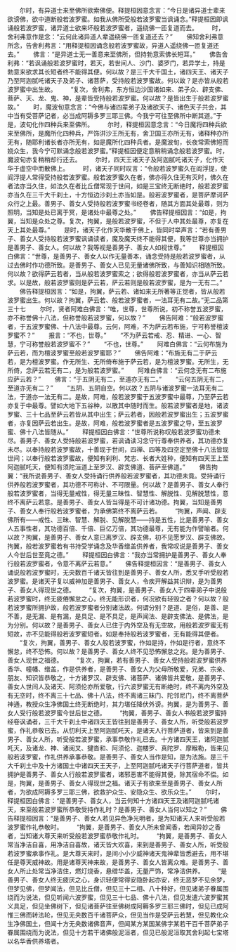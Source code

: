 <!-- { "loadSidebar": true } -->
　　尔时，有异道士来至佛所欲索佛便。释提桓因意念言：“今日是诸异道士辈来欲谤佛，欲中道断般若波罗蜜。如我从佛所受般若波罗蜜当讽诵念。”释提桓因即讽诵般若波罗蜜，诸异道士欲来坏般若波罗蜜者，遥绕佛一匝复道而去。
　　时，舍利弗意作是念：“云何此诸异道人辈遥绕佛一匝复道还去？”
　　佛知舍利弗意所念，告舍利弗言：“用释提桓因诵念般若波罗蜜故，异道人遥绕佛一匝复道还去。”
　　佛言：“是异道士无一善意来至佛所，但持勃意索佛长短耳。”
　　佛告舍利弗：“若讽诵般若波罗蜜时，若天，若世间人、沙门、婆罗门，若异学士，持是勃意来欲求其长短者终不能得其便。何以故？是三千大千国土，诸四天王、诸天子乃至阿迦腻吒诸天子及弟子、诸菩萨，受持般若波罗蜜故。何以故？是亦皆从般若波罗蜜中出生故。
　　“复次，舍利弗，东方恒边沙国诸如来、弟子众、辟支佛、菩萨、天、龙、鬼、神，是辈皆受持般若波罗蜜。何以故？是皆出生于般若波罗蜜故。”
　　时，魔波旬意念言：“今佛与诸四辈弟子及诸欲天子、诸色天子共会，其中当有受菩萨记者，必当成阿耨多罗三耶三佛。今我宁可往至佛所中断其道。”于是，波旬化作四种兵来至佛所。
　　尔时，释提桓因意念言：“今日魔将四种兵欲来至佛所，是魔所化四种兵，严饰洴沙王所无有，舍卫国王亦所无有，诸释种亦所无有，随耶利诸长者亦所无有，如是魔所化四种兵者。是魔波旬，长夜常索佛短而娆众生，我今宁可默诵念般若波罗蜜。”释提桓因便定意稍稍诵念般若波罗蜜。时，魔波旬亦复稍稍却行还去。
　　尔时，四天王诸天子及阿迦腻吒诸天子，化作天华于虚空中而散佛上。
　　时，诸天子同时叹言：“令般若波罗蜜久在阎浮提，使阎浮提人常得受持般若波罗蜜。般若波罗蜜久在者，佛亦得久住无有灭时，佛久在者法亦当久住，如法久在者比丘僧常现于世间，如是三宝终无断绝时，般若波罗蜜亦当久在三千大千刹土，十方恒边沙刹土亦当如是。般若波罗蜜者，是菩萨摩诃萨众行之上最。善男子、善女人受持般若波罗蜜书经卷者，随其方面其处最尊，则为照明，当知是处已离于冥，是诸处中最尊之处。”
　　佛告释提桓因言：“如是，拘翼，当知是众处之尊。复次，拘翼，是般若波罗蜜，不但于人中其处最尊，亦复在天上其处最尊。”
　　是时，诸天子化作天华散于佛上，皆同时举声言：“若有善男子、善女人受持般若波罗蜜讽诵读者，魔及魔天终不能得其便，我等世尊亦当拥护是善男子、善女人。何以故？我等视是善男子、善女人如视世尊。”
　　释提桓因白佛言：“世尊，是善男子、善女人以作无量善本，诵念受持是般若波罗蜜者，从过去佛时作功德所致。是善男子、善女人已见无量诸佛所致，与善知识相随所致。何以故？欲得萨云若者，当从般若波罗蜜索之；欲得般若波罗蜜者，亦当从萨云若求。以是故，般若波罗蜜则是萨云若，萨云若则是般若波罗蜜，是为一无有二。”
　　佛告释提桓因言：“如是，拘翼，萨云若、诸如来无所著等正觉者，皆从般若波罗蜜出生。何以故？拘翼，萨云若、般若波罗蜜者，一法耳无有二故。”无二品第三十七
　　尔时，贤者阿难白佛言：“唯，世尊，世尊所说，初不称誉五波罗蜜，亦不称誉佛十八法，但称誉般若波罗蜜，何以故？”
　　佛告阿难：“般若波罗蜜者，于五波罗蜜佛、十八法中最尊。云何，阿难，不为萨云若布施，宁可称誉檀波罗蜜不？”
　　报言：“不也，世尊。”
　　“不为萨云若戒、忍、精进、一心、智慧，宁可称誉般若波罗蜜不？”
　　“不也，世尊。”
　　阿难白佛言：“云何布施为萨云若，而为檀波罗蜜至般若波罗蜜耶？”
　　佛告阿难：“布施无有二于萨云若，是为檀波罗蜜。作无所生、无所倚布施于萨云若，是为檀波罗蜜。无所生，无所倚，念萨云若无有二，是为般若波罗蜜。”
　　阿难白佛言：“云何念无有二布施应萨云若？”
　　佛言：“于五阴无有二，至道亦无有二。”
　　“云何五阴无有二，至道亦无有二？”
　　“五阴、五阴自空。何以故？五阴与诸波罗蜜一法耳无有二法，于道亦一法无有二。是故，阿难，般若波罗蜜于五波罗蜜中最尊，乃至萨云若亦复于中最尊。譬如大地下五谷种，以散其中随时而生。般若波罗蜜者是地，诸波罗蜜、三十七品至萨云若皆从其中出生；萨云若者，因般若波罗蜜出生；五波罗蜜者，亦复因萨云若出生。是故，阿难，般若波罗蜜者是五波罗蜜之导，至五波罗蜜、佛十八法皆随从。”
　　释提桓因白佛言：“世尊所说称叹般若波罗蜜功德未尽。善男子、善女人受持般若波罗蜜，若讽诵读习念守行尊奉供养者，其功德亦复未尽。以奉持般若波罗蜜故，十善现于世间，四禅、四等及四空定至佛十八法皆现世间；以奉行般若波罗蜜故，便知有刹利、梵志、长者大姓种，便知有四天王上至阿迦腻吒天，便知有须陀洹道上至罗汉、辟支佛道、菩萨至佛道。”
　　佛告拘翼：“我所说善男子、善女人受持诵行供养般若波罗蜜者，其功德未竟。受持诵行供养般若波罗蜜者，其功德不可称计、不可限量。何以故？是善男子、善女人奉行般若波罗蜜者，当得无量戒性，得无量三昧性、智慧性、解脱性、见解脱慧性，意终不离萨云若意。是善男子、善女人皆当得是不可计诸功德。拘翼，当知是善男子、善女人奉行般若波罗蜜者，为承佛第终不离萨云若。
　　“拘翼，声闻、辟支佛所有——戒性、三昧、智慧、解脱、见解脱慧——持是五性，比是善男子、善女人五事性者，其功德百倍、千倍、巨亿万倍，其功德最尊，无有能为作譬喻者。何以故？拘翼，是善男子、善女人意已离罗汉、辟支佛，初不见愿罗汉、辟支佛故。拘翼，般若波罗蜜若有书持受学诵念及华香缯盖供养者，我常叹说是善男子、善女人今世后世至竟之德。”
　　释提桓因白佛言：“我亦当常拥护是善男子、善女人奉行般若波罗蜜者，令意不离萨云若意。”
　　佛告释提桓因言：“是善男子、善女人诵说般若波罗蜜时，无央数百千诸天皆往到是善男子、善女人所，悉叉手听受般若波罗蜜。是诸天子复以威神加是善男子、善女人，令疾开解益其识辩，是为善男子、善女人得现世之德。
　　“复次，拘翼，是善男子、善女人于四辈弟子中说般若波罗蜜时，终无疲倦懈怠之心，终无能形识者，何况欲有轻毁之者？何以故？般若波罗蜜所拥护故，般若波罗蜜者分别诸法故。何谓分别？是道、是俗，是善、是不善，是无漏、是有漏，是具足、是不具足，是声闻法、是辟支佛法、是佛法，是为分别。何以故？是善男子、善女人已住于内外空及有无空故，用般若波罗蜜无有短故，亦不见能得般若波罗蜜短者。如是奉持般若波罗蜜者，无有能得其便者。
　　“复次，拘翼，善男子、善女人般若波罗蜜，作如是持，作如是行者，意终不懈怠，终不恐怖。何以故？是善男子、善女人终不见恐怖懈怠之兆。是为善男子、善女人现世之福德。
　　“复次，拘翼，若有善男子、善女人受持般若波罗蜜供养香华、幢幡、缯盖，作是供养者，是善男子、善女人为父母所敬爱，兄弟、宗亲、朋友、知识皆恭敬之，十方诸罗汉、辟支佛、诸菩萨、诸佛皆共爱敬，是善男子、善女人世间人及诸天、阿须伦亦所爱敬，行六波罗蜜无有断绝时，终不离内外空及有无空时，终不离三十七品、佛十八法，终不离诸三昧门、陀邻尼门，终不离菩萨神通，教授众生净佛国土终无断绝时，其力堪任降伏外谤。拘翼，是为善男子、善女人受行般若波罗蜜今世后世之德。
　　“拘翼，善男子、善女人书般若波罗蜜持经卷讽诵者，三千大千刹土中诸四天王皆往到是善男子、善女人所，听受般若波罗蜜，作礼恭敬已去。从忉利天上至阿迦腻吒天，是诸天人行菩萨道者，皆来到是善男子、善女人所，听受般若波罗蜜，承事恭敬作礼已去。十方诸四天王，诸阿迦腻吒天，及诸龙、神、诸阅叉、揵沓和、阿须伦、迦楼罗、真陀罗、摩睺勒，皆来见般若波罗蜜，作礼供养承事恭敬。是善男子、善女人当作是知，是为法施。是三千大千刹土中及十方诸国土中诸四天王天子，上至阿迦腻吒诸天子行菩萨道者，皆共拥护是善男子、善女人行般若波罗蜜者，诸邪恶害不能得其便，除其宿命不偿。如是，拘翼，是善男子、善女人得现世之福。诸天子有欲来至是善男子、善女人所者，为欲成阿耨多罗三耶三佛，欲救护众生、安隐众生、欲乐众生。”
　　尔时，释提桓因白佛言：“是善男子、善女人，当云何知十方诸四天王及诸阿迦腻吒诸天，来至般若波罗蜜所恭敬受持作礼时？是善男子、善女人当何以知之？”
　　佛告释提桓因言：“是善男子、善女人若见异色净光明者，是为知诸天人来听受般若波罗蜜作礼恭敬时。
　　“拘翼，是善男子、善女人所未曾闻香，若闻异妙之香者，当知诸大尊天来听受般若波罗蜜恭敬作礼时。
　　“拘翼，是善男子、善女人常当净洁自喜，用净洁自喜故，诸天皆大欢喜，来到是善男子、善女人所，听受般若波罗蜜承事作礼。是大尊天来时，是间小小少威神诸天鬼神辈皆悉避去，用不堪任是尊天威神故。用是诸尊天神来故，是善男子、善女人皆离众难。是善男子、善女人所止处常当净洁住，燃灯烧香，悬缯华盖，无量严饰，常净洁供养。
　　“是善男子、善女人终无疲厌之心，身识轻便常得安隐卧起亦安，终无恶梦不见余梦，但梦见佛，但梦闻法，但见比丘僧，但见三十二相、八十种好，但见诸弟子眷属围绕而为说法，但见听闻六波罗蜜，但见三十七品、佛十八法，但见发遣六波罗蜜其义具足，但见坐佛树下，但见诸菩萨往至佛树成阿耨多罗三耶三佛时，但见已成阿惟三佛而转法轮，但见无央数百千诸菩萨众，但见当作是受萨云若慧，但见教化众生净佛国土，但闻十方无央数诸佛音声，但闻某方某国某佛字某若干百千菩萨弟子眷属围绕而为说法，但见十方若干诸佛般泥洹者，但见已般泥洹取其舍利起七宝塔以名华香供养塔者。
